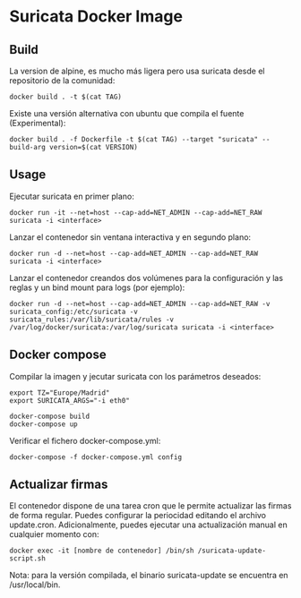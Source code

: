 # Suricata Docker Image

## Build

La version de alpine, es mucho más ligera pero usa suricata desde el repositorio de la comunidad:
	
	docker build . -t $(cat TAG)

Existe una versión alternativa con ubuntu que compila el fuente (Experimental):

	docker build . -f Dockerfile -t $(cat TAG) --target "suricata" --build-arg version=$(cat VERSION)

## Usage

Ejecutar suricata en primer plano:

	docker run -it --net=host --cap-add=NET_ADMIN --cap-add=NET_RAW suricata -i <interface>

Lanzar el contenedor sin ventana interactiva y en segundo plano:

	docker run -d --net=host --cap-add=NET_ADMIN --cap-add=NET_RAW suricata -i <interface>

Lanzar el contenedor creandos dos volúmenes para la configuración y las reglas y un bind mount para logs (por ejemplo):

	docker run -d --net=host --cap-add=NET_ADMIN --cap-add=NET_RAW -v suricata_config:/etc/suricata -v suricata_rules:/var/lib/suricata/rules -v /var/log/docker/suricata:/var/log/suricata suricata -i <interface>

## Docker compose

Compilar la imagen y jecutar suricata con los parámetros deseados:

	export TZ="Europe/Madrid"
	export SURICATA_ARGS="-i eth0"
	
	docker-compose build
	docker-compose up

Verificar el fichero docker-compose.yml:

	docker-compose -f docker-compose.yml config

## Actualizar firmas

El contenedor dispone de una tarea cron que le permite actualizar las firmas de forma regular. Puedes configurar la periocidad editando el archivo update.cron. Adicionalmente, puedes ejecutar una actualización manual en cualquier momento con:

	docker exec -it [nombre de contenedor] /bin/sh /suricata-update-script.sh

Nota: para la versión compilada, el binario suricata-update se encuentra en /usr/local/bin.
